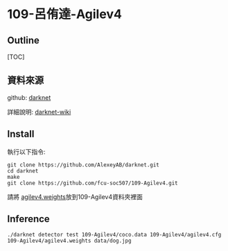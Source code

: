 # 109-呂侑達-Agilev4
## Outline
[TOC]
## 資料來源
github: [darknet](https://github.com/AlexeyAB/darknet)

詳細說明: [darknet-wiki](https://github.com/AlexeyAB/darknet/wiki)
## Install
執行以下指令:
```python=
git clone https://github.com/AlexeyAB/darknet.git
cd darknet
make
git clone https://github.com/fcu-soc507/109-Agilev4.git
```
請將 [agilev4.weights](https://drive.google.com/file/d/1rjc-SiBnINQKSdr47IK99MeC4Csmqu8I/view?usp=sharing)放到109-Agilev4資料夾裡面
## Inference
```python=
./darknet detector test 109-Agilev4/coco.data 109-Agilev4/agilev4.cfg 109-Agilev4/agilev4.weights data/dog.jpg
```
